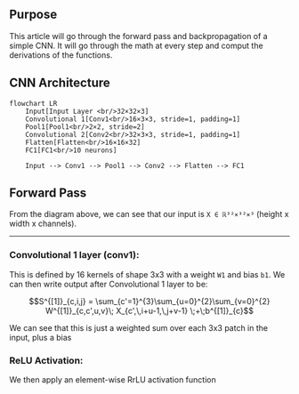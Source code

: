 ## Purpose
This article will go through the forward pass and backpropagation of a simple CNN. It will go through the math at every step and comput the derivations of the functions. 


## CNN Architecture

```mermaid
flowchart LR
    Input[Input Layer <br/>32×32×3]
    Convolutional 1[Conv1<br/>16×3×3, stride=1, padding=1]
    Pool1[Pool1<br/>2×2, stride=2]
    Convolutional 2[Conv2<br/>32×3×3, stride=1, padding=1]
    Flatten[Flatten<br/>16×16×32]
    FC1[FC1<br/>10 neurons]

    Input --> Conv1 --> Pool1 --> Conv2 --> Flatten --> FC1
```

## Forward Pass

From the diagram above, we can see that our input is `X ∈ ℝ³²×³²×³` (height x width x channels). 

---

### Convolutional 1 layer (conv1):
This is defined by 16 kernels of shape 3x3 with a weight `W1` and bias `b1`. We can then write output after Convolutional 1 layer to be: 
```math
S^{[1]}_{c,i,j} = \sum_{c'=1}^{3}\sum_{u=0}^{2}\sum_{v=0}^{2} W^{[1]}_{c,c',u,v}\; X_{c',\,i+u-1,\,j+v-1} \;+\;b^{[1]}_{c}
```
We can see that this is just a weighted sum over each 3x3 patch in the input, plus a bias

### ReLU Activation:

We then apply an element-wise RrLU activation function 
